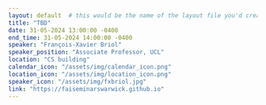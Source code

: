 ```yaml
---
layout: default  # this would be the name of the layout file you'd create for events
title: "TBD"
date: 31-05-2024 13:00:00 -0400
end_time: 31-05-2024 14:00:00 -0400
speaker: "François-Xavier Briol"
speaker_position: "Associate Professor, UCL"
location: "CS building"
calendar_icon: "/assets/img/calendar_icon.png"
location_icon: "/assets/img/location_icon.png"
speaker_icon: "/assets/img/fxbriol.jpg"
link: "https://faiseminarswarwick.github.io"
---
```



